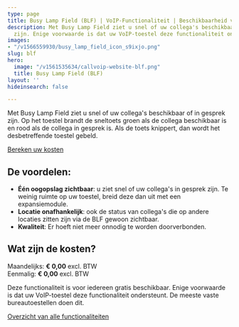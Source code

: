 ```yaml
---
type: page
title: Busy Lamp Field (BLF) | VoIP-Functionaliteit | Beschikbaarheid van collega's
description: Met Busy Lamp Field ziet u snel of uw collega's beschikbaar of in gesprek
  zijn. Enige voorwaarde is dat uw VoIP-toestel deze functionaliteit ondersteunt.
images:
- "/v1566559930/busy_lamp_field_icon_s9ixjo.png"
slug: blf
hero:
  image: "/v1561535634/callvoip-website-blf.png"
  title: Busy Lamp Field (BLF)
layout: ''
hideinsearch: false

---
```

Met Busy Lamp Field ziet u snel of uw collega's beschikbaar of in gesprek zijn. Op het toestel brandt de sneltoets groen als de collega beschikbaar is en rood als de collega in gesprek is. Als de toets knippert, dan wordt het desbetreffende toestel gebeld.

<a href="/calculator/" class="button">Bereken uw kosten</a>

## De voordelen:

* **Één oogopslag zichtbaar**: u ziet snel of uw collega's in gesprek zijn. Te weinig ruimte op uw toestel, breid deze dan uit met een expansiemodule.
* **Locatie onafhankelijk**: ook de status van collega's die op andere locaties zitten zijn via de BLF gewoon zichtbaar.
* **Kwaliteit**: Er hoeft niet meer onnodig te worden doorverbonden.

## Wat zijn de kosten?

Maandelijks: **€ 0,00** excl. BTW  
Eenmalig: **€ 0,00** excl. BTW

Deze functionaliteit is voor iedereen gratis beschikbaar. Enige voorwaarde is dat uw VoIP-toestel deze functionaliteit ondersteunt. De meeste vaste bureautoestellen doen dit.

<a href="/telefonie/functionaliteiten/" class="button">Overzicht van alle functionaliteiten</a>
